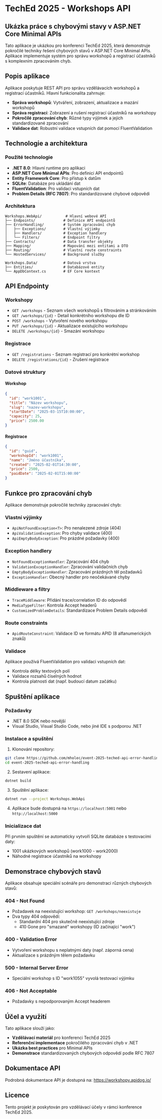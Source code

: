 # TechEd 2025 - Workshops API
## Ukázka práce s chybovými stavy v ASP.NET Core Minimal APIs

Tato aplikace je ukázkou pro konferenci TechEd 2025, která demonstruje pokročilé techniky řešení chybových stavů v ASP.NET Core Minimal APIs. Aplikace implementuje systém pro správu workshopů a registrací účastníků s komplexním zpracováním chyb.

## Popis aplikace

Aplikace poskytuje REST API pro správu vzdělávacích workshopů a registrací účastníků. Hlavní funkcionalita zahrnuje:

- **Správa workshopů**: Vytváření, zobrazení, aktualizace a mazání workshopů
- **Správa registrací**: Zobrazení a rušení registrací účastníků na workshopy
- **Pokročilé zpracování chyb**: Různé typy výjimek a jejich standardizované zpracování
- **Validace dat**: Robustní validace vstupních dat pomocí FluentValidation

## Technologie a architektura

### Použité technologie
- **.NET 8.0**: Hlavní runtime pro aplikaci
- **ASP.NET Core Minimal APIs**: Pro definici API endpointů
- **Entity Framework Core**: Pro přístup k datům
- **SQLite**: Databáze pro ukládání dat
- **FluentValidation**: Pro validaci vstupních dat
- **Problem Details (RFC 7807)**: Pro standardizované chybové odpovědi

### Architektura
```
Workshops.WebApi/           # Hlavní webové API
├── Endpoints/             # Definice API endpointů
├── ErrorHandling/         # Systém zpracování chyb
│   ├── Exceptions/        # Vlastní výjimky
│   ├── Handlers/          # Exception handlery
│   └── Filters/           # Endpoint filtry
├── Contracts/             # Data transfer objekty
├── Mapping/               # Mapování mezi entitami a DTO
├── Routing/               # Vlastní route constraints
└── HostedServices/        # Background služby

Workshops.Data/            # Datová vrstva
├── Entities/              # Databázové entity
└── AppDbContext.cs        # EF Core kontext
```

## API Endpointy

### Workshopy
- `GET /workshops` - Seznam všech workshopů s filtrováním a stránkováním
- `GET /workshops/{id}` - Detail konkrétního workshopu dle ID
- `POST /workshops` - Vytvoření nového workshopu
- `PUT /workshops/{id}` - Aktualizace existujícího workshopu
- `DELETE /workshops/{id}` - Smazání workshopu

### Registrace
- `GET /registrations` - Seznam registrací pro konkrétní workshop
- `DELETE /registrations/{id}` - Zrušení registrace

### Datové struktury

#### Workshop
```json
{
  "id": "work1001",
  "title": "Název workshopu",
  "slug": "nazev-workshopu",
  "startDate": "2025-03-15T10:00:00",
  "capacity": 25,
  "price": 2500.00
}
```

#### Registrace
```json
{
  "id": "guid",
  "workshopId": "work1001",
  "name": "Jméno účastníka",
  "created": "2025-02-01T14:30:00",
  "price": 2500,
  "paidDate": "2025-02-01T15:00:00"
}
```

## Funkce pro zpracování chyb

Aplikace demonstruje pokročilé techniky zpracování chyb:

### Vlastní výjimky
- `ApiNotFoundException<T>`: Pro nenalezené zdroje (404)
- `ApiValidationException`: Pro chyby validace (400)
- `ApiEmptyBodyException`: Pro prázdné požadavky (400)

### Exception handlery
- `NotFoundExceptionHandler`: Zpracování 404 chyb
- `ValidationExceptionHandler`: Zpracování validačních chyb
- `EmptyBodyExceptionHandler`: Zpracování prázdných těl požadavků
- `ExceptionHandler`: Obecný handler pro neočekávané chyby

### Middleware a filtry
- `TraceMiddleware`: Přidání trace/correlation ID do odpovědí
- `MediaTypeFilter`: Kontrola Accept headerů
- `CustomizedProblemDetails`: Standardizace Problem Details odpovědí

### Route constraints
- `ApidRouteConstraint`: Validace ID ve formátu APID (8 alfanumerických znaků)

### Validace
Aplikace používá FluentValidation pro validaci vstupních dat:
- Kontrola délky textových polí
- Validace rozsahů číselných hodnot
- Kontrola platnosti dat (např. budoucí datum začátku)

## Spuštění aplikace

### Požadavky
- .NET 8.0 SDK nebo novější
- Visual Studio, Visual Studio Code, nebo jiné IDE s podporou .NET

### Instalace a spuštění
1. Klonování repository:
```bash
git clone https://github.com/mholec/event-2025-teched-api-error-handling.git
cd event-2025-teched-api-error-handling
```

2. Sestavení aplikace:
```bash
dotnet build
```

3. Spuštění aplikace:
```bash
dotnet run --project Workshops.WebApi
```

4. Aplikace bude dostupná na `https://localhost:5001` nebo `http://localhost:5000`

### Inicializace dat
Při prvním spuštění se automaticky vytvoří SQLite databáze s testovacími daty:
- 1001 ukázkových workshopů (work1000 - work2000)
- Náhodné registrace účastníků na workshopy

## Demonstrace chybových stavů

Aplikace obsahuje speciální scénáře pro demonstraci různých chybových stavů:

### 404 - Not Found
- Požadavek na neexistující workshop: `GET /workshops/neexistuje`
- Dva typy 404 odpovědí:
  - Standardní 404 pro skutečně neexistující zdroje
  - 410 Gone pro "smazané" workshopy (ID začínající "work")

### 400 - Validation Error
- Vytvoření workshopu s neplatnými daty (např. záporná cena)
- Aktualizace s prázdným tělem požadavku

### 500 - Internal Server Error
- Speciální workshop s ID "work1055" vyvolá testovací výjimku

### 406 - Not Acceptable
- Požadavky s nepodporovaným Accept headerem

## Účel a využití

Tato aplikace slouží jako:
- **Vzdělávací materiál** pro konferenci TechEd 2025
- **Referenční implementace** pokročilého zpracování chyb v .NET
- **Ukázka best practices** pro Minimal APIs
- **Demonstrace** standardizovaných chybových odpovědí podle RFC 7807

## Dokumentace API

Podrobná dokumentace API je dostupná na: https://workshopy.apidog.io/

## Licence

Tento projekt je poskytován pro vzdělávací účely v rámci konference TechEd 2025.

